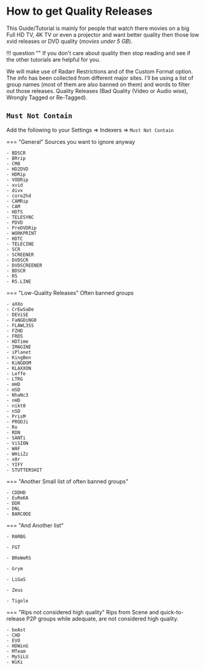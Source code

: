 # How to get Quality Releases

This Guide/Tutorial is mainly for people that watch there movies on a big Full HD TV, 4K TV or even a projector
and want better quality then those low xvid releases or DVD quality (*movies under 5 GB*).

!!! question ""
    If you don't care about quality then stop reading and see if the other tutorials are helpful for you.

We will make use of Radarr Restrictions and of the Custom Format option.
The info has been collected from different major sites.
I'll be using a list of group names (most of them are also banned on them) and words to filter out those releases.
Quality Releases (Bad Quality (Video or Audio wise), Wrongly Tagged or Re-Tagged).

## `Must Not Contain`

Add the following to your Settings => Indexers => `Must Not Contain`

=== "General"
    Sources you want to ignore anyway

    - BDSCR
    - BRrip
    - CM8
    - HD2DVD
    - HDRip
    - VODRip
    - xvid
    - divx
    - core2hd
    - CAMRip
    - CAM
    - HDTS
    - TELESYNC
    - PDVD
    - PreDVDRip
    - WORKPRINT
    - HDTC
    - TELECINE
    - SCR
    - SCREENER
    - DVDSCR
    - DVDSCREENER
    - BDSCR
    - R5
    - R5.LINE

=== "Low-Quality Releases"
    Often banned groups

    - aXXo
    - CrEwSaDe
    - DEViSE
    - FaNGDiNG0
    - FLAWL3SS
    - FZHD
    - FRDS
    - HDTime
    - IMAGINE
    - iPlanet
    - KingBen
    - KiNGDOM
    - KLAXXON
    - Leffe
    - LTRG
    - mHD
    - mSD
    - NhaNc3
    - nHD
    - nikt0
    - nSD
    - PrisM
    - PRODJi
    - Rx
    - RDN
    - SANTi
    - ViSION
    - WAF
    - WHiiZz
    - x0r
    - YIFY
    - STUTTERSHIT

=== "Another Small list of often banned groups"

    - CDDHD
    - EuReKA
    - DDR
    - DNL
    - BARC0DE

=== "And Another list"

    - RARBG

    - FGT

    - BReWeRS

    - Grym

    - LiGaS

    - Zeus

    - Tigole

=== "Rips not considered high quality"
    Rips from Scene and quick-to-release P2P groups while adequate, are not considered high quality.

    - beAst
    - CHD
    - EVO
    - HDWinG
    - MTeam
    - MySiLU
    - WiKi
